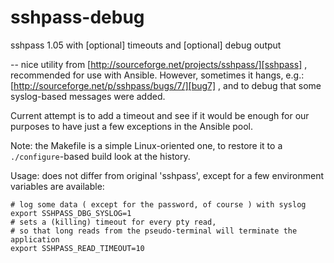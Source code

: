 # sshpass-debug

sshpass 1.05 with [optional] timeouts and [optional] debug output

-- nice utility from [http://sourceforge.net/projects/sshpass/][sshpass] , 
recommended for use with Ansible. However, sometimes it hangs, 
e.g.: [http://sourceforge.net/p/sshpass/bugs/7/][bug7] ,
and to debug that some syslog-based messages were added.

Current attempt is to add a timeout and see if it would be enough for our purposes 
to have just a few exceptions in the Ansible pool.

Note: the Makefile is a simple Linux-oriented one,
to restore it to a `./configure`-based build look at the history.

Usage: does not differ from original 'sshpass', 
except for a few environment variables are available:

    # log some data ( except for the password, of course ) with syslog
    export SSHPASS_DBG_SYSLOG=1
    # sets a (killing) timeout for every pty read,
    # so that long reads from the pseudo-terminal will terminate the application
    export SSHPASS_READ_TIMEOUT=10


[sshpass]: http://sourceforge.net/p/sshpass
[bug7]: http://sourceforge.net/p/sshpass/bugs/7/